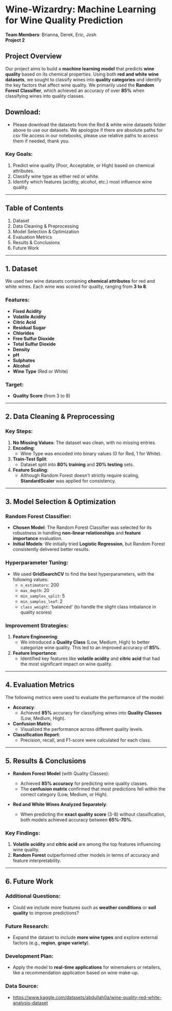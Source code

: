 # Wine-Wizardry: Machine Learning for Wine Quality Prediction
**Team Members**: Brianna, Derek, Eric, Josh  
**Project 2**

## Project Overview
Our project aims to build a **machine learning model** that predicts **wine quality** based on its chemical properties. Using both **red and white wine datasets**, we sought to classify wines into **quality categories** and identify the key factors that affect wine quality. We primarily used the **Random Forest Classifier**, which achieved an accuracy of over **85%** when classifying wines into quality classes.

## Download:
- Please download the datasets from the Red & white wine datasets folder above to use our datasets. We apologize if there are absolute paths for csv file access in our notebooks, please use relative paths to access them if needed, thank you.

### Key Goals:
1. Predict wine quality (Poor, Acceptable, or High) based on chemical attributes.
2. Classify wine type as either red or white.
3. Identify which features (acidity, alcohol, etc.) most influence wine quality.

---

## Table of Contents
1. Dataset
2. Data Cleaning & Preprocessing
3. Model Selection & Optimization
4. Evaluation Metrics
5. Results & Conclusions
6. Future Work

---

## 1. Dataset
We used two wine datasets containing **chemical attributes** for red and white wines. Each wine was scored for quality, ranging from **3 to 8**.

### Features:
- **Fixed Acidity**
- **Volatile Acidity**
- **Citric Acid**
- **Residual Sugar**
- **Chlorides**
- **Free Sulfur Dioxide**
- **Total Sulfur Dioxide**
- **Density**
- **pH**
- **Sulphates**
- **Alcohol**
- **Wine Type** (Red or White)

### Target:
- **Quality Score** (from 3 to 8)

---

## 2. Data Cleaning & Preprocessing

### Key Steps:
1. **No Missing Values**: The dataset was clean, with no missing entries.
2. **Encoding**:  
   - Wine Type was encoded into binary values (0 for Red, 1 for White).
3. **Train-Test Split**:  
   - Dataset split into **80% training** and **20% testing** sets.
4. **Feature Scaling**:  
   - Although Random Forest doesn't strictly require scaling, **StandardScaler** was applied for consistency.
   
---

## 3. Model Selection & Optimization

### Random Forest Classifier:
- **Chosen Model**: The Random Forest Classifier was selected for its robustness in handling **non-linear relationships** and **feature importance** evaluation.
- **Initial Models**: We initially tried **Logistic Regression**, but Random Forest consistently delivered better results.

### Hyperparameter Tuning:
- We used **GridSearchCV** to find the best hyperparameters, with the following values:
  - `n_estimators`: 200  
  - `max_depth`: 20  
  - `min_samples_split`: 5  
  - `min_samples_leaf`: 2  
  - `class_weight`: 'balanced' (to handle the slight class imbalance in quality scores)

### Improvement Strategies:
1. **Feature Engineering**:  
   - We introduced a **Quality Class** (Low, Medium, High) to better categorize wine quality. This led to an improved accuracy of **85%**.
2. **Feature Importance**:  
   - Identified key features like **volatile acidity** and **citric acid** that had the most significant impact on wine quality.

---

## 4. Evaluation Metrics
The following metrics were used to evaluate the performance of the model:

- **Accuracy**:  
  - Achieved **85%** accuracy for classifying wines into **Quality Classes** (Low, Medium, High).
- **Confusion Matrix**:  
  - Visualized the performance across different quality levels.
- **Classification Report**:  
  - Precision, recall, and F1-score were calculated for each class.

---

## 5. Results & Conclusions
- **Random Forest Model** (with Quality Classes):
  - Achieved **85% accuracy** for predicting wine quality classes.
  - The **confusion matrix** confirmed that most predictions fell within the correct category (Low, Medium, or High).

- **Red and White Wines Analyzed Separately**:
  - When predicting the **exact quality score** (3-8) without classification, both models achieved accuracy between **65%-70%**.

### Key Findings:
1. **Volatile acidity** and **citric acid** are among the top features influencing wine quality.
2. **Random Forest** outperformed other models in terms of accuracy and feature interpretability.

---

## 6. Future Work
### Additional Questions:
- Could we include more features such as **weather conditions** or **soil quality** to improve predictions?
  
### Future Research:
- Expand the dataset to include **more wine types** and explore external factors (e.g., **region**, **grape variety**).
  
### Development Plan:
- Apply the model to **real-time applications** for winemakers or retailers, like a recommendation application based on wine make-up.

### Data Source: 
- https://www.kaggle.com/datasets/abdullah0a/wine-quality-red-white-analysis-dataset
